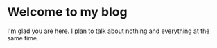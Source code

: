 # Welcome to my blog

I'm glad you are here. I plan to talk about nothing and everything at the same time.
